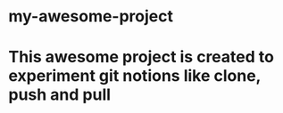 # my-awesome-project
# This awesome project is created to experiment git notions like clone, push and pull
